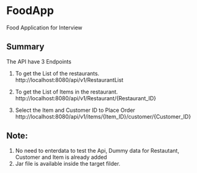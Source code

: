 # FoodApp
 Food Application for Interview

## Summary
The API have 3 Endpoints

1. To get the List of the restaurants.
http://localhost:8080/api/v1/RestaurantList

1. To get the List of Items in the restaurant.
http://localhost:8080/api/v1/Restaurant/{Restaurant_ID}

1. Select the Item and Customer ID to Place Order
http://localhost:8080/api/v1/items/{Item_ID}/customer/{Customer_ID}

## Note:
1. No need to enterdata to test the Api, Dummy data for Restautant, Customer and Item is already added
2. Jar file is available inside the target filder.

